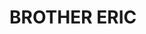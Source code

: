 # BROTHER ERIC
<blockquote class="imgur-embed-pub" lang="en" data-id="a/jzwI24z"><a href="//imgur.com/jzwI24z"></a></blockquote><script async src="//s.imgur.com/min/embed.js" charset="utf-8"></script>
